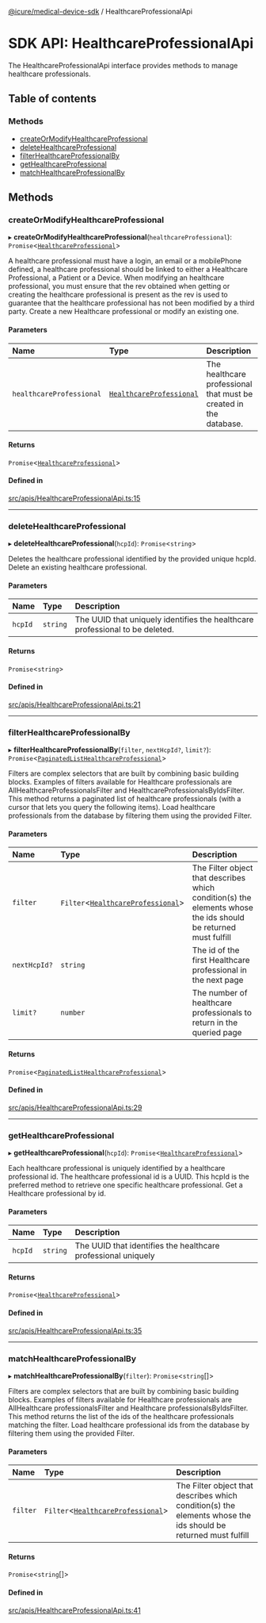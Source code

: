 [@icure/medical-device-sdk](../modules) / HealthcareProfessionalApi

# SDK API: HealthcareProfessionalApi

The HealthcareProfessionalApi interface provides methods to manage healthcare professionals.

## Table of contents

### Methods

- [createOrModifyHealthcareProfessional](HealthcareProfessionalApi#createormodifyhealthcareprofessional)
- [deleteHealthcareProfessional](HealthcareProfessionalApi#deletehealthcareprofessional)
- [filterHealthcareProfessionalBy](HealthcareProfessionalApi#filterhealthcareprofessionalby)
- [getHealthcareProfessional](HealthcareProfessionalApi#gethealthcareprofessional)
- [matchHealthcareProfessionalBy](HealthcareProfessionalApi#matchhealthcareprofessionalby)

## Methods

### createOrModifyHealthcareProfessional

▸ **createOrModifyHealthcareProfessional**(`healthcareProfessional`): `Promise`<[`HealthcareProfessional`](../classes/HealthcareProfessional)\>

A healthcare professional must have a login, an email or a mobilePhone defined, a healthcare professional should be linked to either a Healthcare Professional, a Patient or a Device. When modifying an healthcare professional, you must ensure that the rev obtained when getting or creating the healthcare professional is present as the rev is used to guarantee that the healthcare professional has not been modified by a third party.
Create a new Healthcare professional or modify an existing one.

#### Parameters

| Name | Type | Description |
| :------ | :------ | :------ |
| `healthcareProfessional` | [`HealthcareProfessional`](../classes/HealthcareProfessional) | The healthcare professional that must be created in the database. |

#### Returns

`Promise`<[`HealthcareProfessional`](../classes/HealthcareProfessional)\>

#### Defined in

[src/apis/HealthcareProfessionalApi.ts:15](https://github.com/icure/icure-medical-device-js-sdk/blob/95efac3/src/apis/HealthcareProfessionalApi.ts#L15)

___

### deleteHealthcareProfessional

▸ **deleteHealthcareProfessional**(`hcpId`): `Promise`<`string`\>

Deletes the healthcare professional identified by the provided unique hcpId.
Delete an existing healthcare professional.

#### Parameters

| Name | Type | Description |
| :------ | :------ | :------ |
| `hcpId` | `string` | The UUID that uniquely identifies the healthcare professional to be deleted. |

#### Returns

`Promise`<`string`\>

#### Defined in

[src/apis/HealthcareProfessionalApi.ts:21](https://github.com/icure/icure-medical-device-js-sdk/blob/95efac3/src/apis/HealthcareProfessionalApi.ts#L21)

___

### filterHealthcareProfessionalBy

▸ **filterHealthcareProfessionalBy**(`filter`, `nextHcpId?`, `limit?`): `Promise`<[`PaginatedListHealthcareProfessional`](../classes/PaginatedListHealthcareProfessional)\>

Filters are complex selectors that are built by combining basic building blocks. Examples of filters available for Healthcare professionals are AllHealthcareProfessionalsFilter and HealthcareProfessionalsByIdsFilter. This method returns a paginated list of healthcare professionals (with a cursor that lets you query the following items).
Load healthcare professionals from the database by filtering them using the provided Filter.

#### Parameters

| Name | Type | Description |
| :------ | :------ | :------ |
| `filter` | `Filter`<[`HealthcareProfessional`](../classes/HealthcareProfessional)\> | The Filter object that describes which condition(s) the elements whose the ids should be returned must fulfill |
| `nextHcpId?` | `string` | The id of the first Healthcare professional in the next page |
| `limit?` | `number` | The number of healthcare professionals to return in the queried page |

#### Returns

`Promise`<[`PaginatedListHealthcareProfessional`](../classes/PaginatedListHealthcareProfessional)\>

#### Defined in

[src/apis/HealthcareProfessionalApi.ts:29](https://github.com/icure/icure-medical-device-js-sdk/blob/95efac3/src/apis/HealthcareProfessionalApi.ts#L29)

___

### getHealthcareProfessional

▸ **getHealthcareProfessional**(`hcpId`): `Promise`<[`HealthcareProfessional`](../classes/HealthcareProfessional)\>

Each healthcare professional is uniquely identified by a healthcare professional id. The healthcare professional id is a UUID. This hcpId is the preferred method to retrieve one specific healthcare professional.
Get a Healthcare professional by id.

#### Parameters

| Name | Type | Description |
| :------ | :------ | :------ |
| `hcpId` | `string` | The UUID that identifies the healthcare professional uniquely |

#### Returns

`Promise`<[`HealthcareProfessional`](../classes/HealthcareProfessional)\>

#### Defined in

[src/apis/HealthcareProfessionalApi.ts:35](https://github.com/icure/icure-medical-device-js-sdk/blob/95efac3/src/apis/HealthcareProfessionalApi.ts#L35)

___

### matchHealthcareProfessionalBy

▸ **matchHealthcareProfessionalBy**(`filter`): `Promise`<`string`[]\>

Filters are complex selectors that are built by combining basic building blocks. Examples of filters available for Healthcare professionals are AllHealthcare professionalsFilter and Healthcare professionalsByIdsFilter. This method returns the list of the ids of the healthcare professionals matching the filter.
Load healthcare professional ids from the database by filtering them using the provided Filter.

#### Parameters

| Name | Type | Description |
| :------ | :------ | :------ |
| `filter` | `Filter`<[`HealthcareProfessional`](../classes/HealthcareProfessional)\> | The Filter object that describes which condition(s) the elements whose the ids should be returned must fulfill |

#### Returns

`Promise`<`string`[]\>

#### Defined in

[src/apis/HealthcareProfessionalApi.ts:41](https://github.com/icure/icure-medical-device-js-sdk/blob/95efac3/src/apis/HealthcareProfessionalApi.ts#L41)
